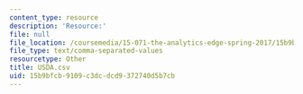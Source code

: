 ```yaml
---
content_type: resource
description: 'Resource:'
file: null
file_location: /coursemedia/15-071-the-analytics-edge-spring-2017/15b9bfcb9109c3dcdcd9372740d5b7cb_USDA.csv
file_type: text/comma-separated-values
resourcetype: Other
title: USDA.csv
uid: 15b9bfcb-9109-c3dc-dcd9-372740d5b7cb
---
```

